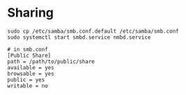 Sharing
=======

	sudo cp /etc/samba/smb.conf.default /etc/samba/smb.conf
	sudo systemctl start smbd.service nmbd.service

	# in smb.conf
	[Public Share]
	path = /path/to/public/share
	available = yes
	browsable = yes
	public = yes
	writable = no